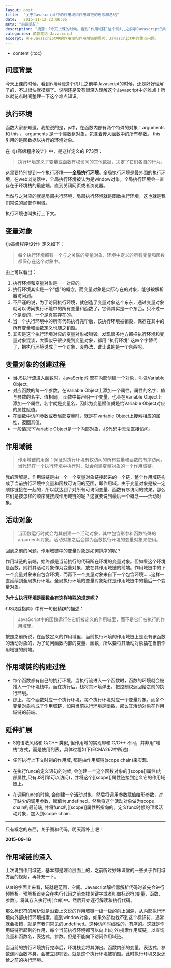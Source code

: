```yaml
---
layout: post
title:  "关于Javascript中的作用域和作用域链的思考和总结"
date:   2015-11-12 23:06:05
meta: "前端笔记"
description: "摘要：「今天上课的时候，看到`作用域链`这个词儿,之前学Javascript的时候，还是好好理解了的，不过很快就模糊了。说明还是没有很深入理解这个Javascript中的难点！所以就花点时间整理一下这个难点知识。」"
categories: 前端笔记 Javascript 
excerpt: 关于Javascript中的作用域和作用域链的思考，Javascript中的重点问题。
---
```


* content
{:toc}

## 问题背景

今天上课的时候，看到`作用域链`这个词儿,之前学Javascript的时候，还是好好理解了的，不过很快就模糊了。说明还是没有很深入理解这个Javascript中的难点！所以就花点时间整理一下这个难点知识。



## 执行环境

函数大家都知道，我想说的是，js中，在函数内部有两个特殊的对象：arguments 和 this 。 arguments 是一个类数组对象，包含着传入函数中的所有参数。 this 引用的是函数据以执行的环境对象。

在《js高级程序设计》中，是这样定义的 P73页：

>  执行环境定义了变量或函数有权访问的其他数据，决定了它们各自的行为。

这里要特别提到一个执行环境——**全局执行环境**。全局执行环境是最外围的执行环境，在web浏览器中，全局执行环境被认为是window对象。全局执行环境会一直存在于环境栈的最底端，直到关闭网页或者浏览器。

当然与之对应的就是局部执行环境，局部执行环境就是函数执行环境，这也就是我们常说的局部作用域。

执行环境也叫执行上下文。

## 变量对象

《js高级程序设计》定义如下：


> 每个执行环境都有一个与之关联的变量对象，环境中定义的所有变量和函数都保存在这个对象中。


由上可以看出：
1. 执行环境和变量对象是一一对应的。
2. 执行环境其实是一个“虚”的概念，而变量对象是实际存在的对象，能够被解析器访问到。
3. 不严谨的说，为了访问执行环境，就创造了变量对象这个东东，通过变量对象就可以访问执行环境中的所有变量和函数了，它俩其实是一个东西，只不过一个是虚的，一个是真实存在的。
4. 当一个执行环境中的所有代码执行完毕后，该执行环境被销毁，保存在其中的所有变量和函数定义也随之销毁。
5. 其实是这个执行环境对应的变量对象被销毁。发现很多地方都把执行环境和变量对象混谈，大家似乎很少提到变量对象，都用 “执行环境” 这四个字替代了，把执行环境说成了一个对象，没办法，谁让说的是一个东西呢。

## 变量对象的创建过程

- 当JS执行流进入函数时，JavaScript引擎在内部创建一个对象，叫做Variable Object。
- 对应函数的每一个参数，在Variable Object上添加一个属性，属性的名字、值与参数的名字、值相同。
函数中每声明一个变量，也会在Variable Object上添加一个属性，名字就是变量名，因此为变量赋值就是给Variable Object对应的属性赋值。
- 在函数中访问参数或者局部变量时，就是在variable Object上搜索相应的属性，返回其值。
- 一般情况下Variable Object是一个内部对象，JS代码中无法直接访问。



## 作用域链

> 作用域链的用途：保证对执行环境有权访问的所有变量和函数的有序访问。
当代码在一个执行环境中执行时，就会创建变量对象的一个作用域链。


我的理解是，作用域链是由一个一个变量对象链接起来的一个链，整个作用域链构成了当前执行环境中变量和函数可访问的范围，即作用域。由于变量对象是按一定顺序链接在一起的，所以就达到了对所有可访问变量、函数有序访问的效果。那么它们是按怎样的顺序链接成作用域链的呢？这就要说到最后一个概念——活动对象。



## 活动对象


> 当函数运行时就会为其创建一个活动对象，其中包含形参和函数特殊的arguments对象。活动对象之后会做为函数执行环境的变量对象来使用。


回到之前的问题，作用域链中的变量对象是如何排序的呢？

作用域链的前端，始终都是当前执行的代码所在环境的变量对象。但如果这个环境是函数，则将其活动对象作为变量对象，放在其作用域链的前端。作用域链中的下一个变量对象来自包含环境，而再下一个变量对象来自下一个包含环境……这样一直延续到全局执行环境。全局执行环境的变量对象始终是作用域链中的最后一个变量对象。



**为什么执行环境是函数会有这样特殊的规定呢？**


《JS权威指南》中有一句很精辟的描述：

> JavaScript中的函数运行在它们被定义的作用域里，而不是它们被执行的作用域里。



按照之前所说，在函数定义的作用域里，当前执行环境的作用域链上是没有该函数的活动对象的，为了访问函数内部的变量、函数，所以要将其活动对象插在当前作用域链的前端。


## 作用域链的构建过程



- 每个函数都有自己的执行环境，当执行流进入一个函数时，函数的环境就会被推入一个环境栈中。而在执行后，栈将其环境弹出，把控制权返回给之前的执行环境。
- 综上，每个函数对应一个执行环境，每个执行环境对应一个变量对象，而多个变量对象构成了作用域链，如果当前执行环境是函数，那么其活动对象在作用域链的前端。

## 延伸扩展


- S的语法风格和 C/C++ 类似, 但作用域的实现却和 C/C++ 不同，并非用“堆栈”方式，而是使用列表，具体过程如下(ECMA262中所述):

- 任何执行上下文时刻的作用域, 都是由作用域链(scope chain)来实现.

- 在执行func的定义语句的时候, 会创建一个这个函数对象的[[scope]]属性(内部属性,只有JS引擎可以访问)，并将这个[[scope]]属性链接到定义它的作用域链上。

- 在调用func的时候, 会创建一个活动对象，然后将调用参数赋值给形参数，对于缺少的调用参数，赋值为undefined。然后将这个活动对象做为scope chain的最前端, 并将func的[[scope]]属性所指向的，定义func时候的顶级活动对象，加入到scope chain.


---

只有概念的东西，关于图和代码，明天再补上吧！

**2015-09-16**

## 作用域链的深入

上次说到作用域链，基本都是理论层面上的，之前听过妙味课堂的一些关于作用域方面的视频，再补充一下。

从`域`的字面上来看，域就是范围，空间。Javascript解析器解析代码时首先会进行预解析。预解析首先会在执行代码之前查找关键字或者叫做标识符(变量，函数，参数)。将其存入执行栈(仓库)中。然后开始逐行解读和执行代码。

那么标识符的解析就是沿着上文说的作用域链一级一级的向上回溯，从内部执行环境向外部执行环境搜索，直到window对象。如果外部也找不到这个标识符，通常就会报错，就是有我们常见的undefined。这种访问时线性的，有序的。这就是作用域链所起到的作用，每个当前执行环境都可以向上(向外)搜索作用域链，以查询变量和函数名，表达式，参数。但是不能向下访问作用域链。

当当前的执行环境执行完毕后，环境栈会将其弹出。函数内部的变量，表达式，参数连同函数本身，会被立即销毁。就是这个执行环境被销毁。此时执行环境又返还给之前的执行环境。
